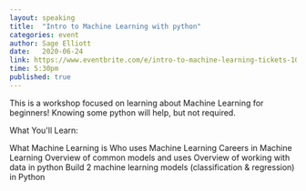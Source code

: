 ```yaml
---
layout: speaking
title:  "Intro to Machine Learning with python"
categories: event
author: Sage Elliott
date:   2020-06-24
link: https://www.eventbrite.com/e/intro-to-machine-learning-tickets-108906722940
time: 5:30pm
published: true
---
```


This is a workshop focused on learning about Machine Learning for beginners! Knowing some python will help, but not required.

What You'll Learn:

What Machine Learning is
Who uses Machine Learning
Careers in Machine Learning
Overview of common models and uses
Overview of working with data in python
Build 2 machine learning models (classification & regression) in Python


